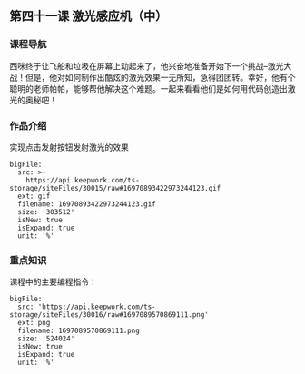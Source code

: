 ## 第四十一课 激光感应机（中）
### 课程导航

西咪终于让飞船和垃圾在屏幕上动起来了，他兴奋地准备开始下一个挑战–激光大战！但是，他对如何制作出酷炫的激光效果一无所知，急得团团转。幸好，他有个聪明的老师帕帕，能够帮他解决这个难题。一起来看看他们是如何用代码创造出激光的奥秘吧！


### 作品介绍

实现点击发射按钮发射激光的效果

 


 
```@BigFile
bigFile:
  src: >-
    https://api.keepwork.com/ts-storage/siteFiles/30015/raw#16970893422973244123.gif
  ext: gif
  filename: 16970893422973244123.gif
  size: '303512'
  isNew: true
  isExpand: true
  unit: '%'

```

 

 
 
 
### 重点知识
课程中的主要编程指令：
 
 
 
 
```@BigFile
bigFile:
  src: 'https://api.keepwork.com/ts-storage/siteFiles/30016/raw#1697089570869111.png'
  ext: png
  filename: 1697089570869111.png
  size: '524024'
  isNew: true
  isExpand: true
  unit: '%'

```